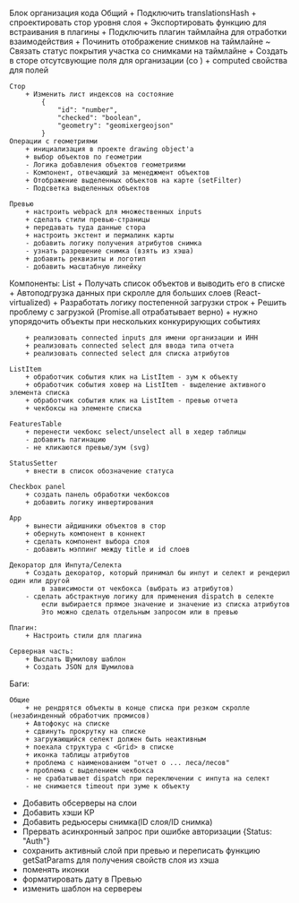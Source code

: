 Блок организация кода
    Общий
        + Подключить translationsHash
        + спроектировать стор уровня слоя
        + Экспортировать функцию для встраивания в плагины
        + Подключить плагин таймлайна для отработки взаимодействия
        + Починить отображение снимков на таймлайне
        ~ Связать статус покрытия участка со снимками на таймлайне
        + Создать в сторе отсутсвующие поля для организации (со )
        + computed свойства для полей

    Стор
        + Изменить лист индексов на состояние
            {
                "id": "number",
                "checked": "boolean",
                "geometry": "geomixergeojson"
            }
    Операции с геометриями
        + инициализация в проекте drawing object'a
        + выбор объектов по геометрии
        - Логика добавления объектов геометриями
        - Компонент, отвечающий за менеджмент объектов
        + Отображение выделенных объектов на карте (setFilter)
        - Подсветка выделенных объектов

    Превью
        + настроить webpack для множественных inputs
        + сделать стили превью-страницы
        + передавать туда данные стора
        + настроить экстент и пермалинк карты
        - добавить логику получения атрибутов снимка
        - узнать разрешение снимка (взять из хэша)
        + добавить реквизиты и логотип
        - добавить масштабную линейку

Компоненты:
    List
        + Получать список объектов и выводить его в списке
        + Автоподгрузка данных при скролле для больших слоев (React-virtualized)
        + Разработать логику постепенной загрузки строк
        + Решить проблему с загрузкой (Promise.all отрабатывает верно)
        + нужно упорядочить объекты при нескольких конкурирующих событиях

        + реализовать connected inputs для имени организации и ИНН
        + реализовать connected select для ввода типа отчета
        + реализовать connected select для списка атрибутов

    ListItem
        + обработчик события клик на ListItem - зум к объекту
        + обработчик события ховер на ListItem - выделение активного элемента списка
        + обработчик события клик на ListItem - превью отчета
        + чекбоксы на элементе списка

    FeaturesTable
        + перенести чекбокс select/unselect all в хедер таблицы
        - добавить пагинацию
        - не кликаются превью/зум (svg)

    StatusSetter
        + внести в список обозначение статуса

    Checkbox panel
        + создать панель обработки чекбоксов
        + добавить логику инвертирования

    App
        + вынести айдишники объектов в стор
        + обернуть компонент в коннект
        + сделать компонент выбора слоя
        - добавить мэппинг между title и id слоев

    Декоратор для Инпута/Селекта
        + Создать декоратор, который принимал бы инпут и селект и рендерил один или другой
            в зависимости от чекбокса (выбрать из атрибутов)
        - сделать абстрактную логику для применения dispatch в селекте
            если выбирается прямое значение и значение из списка атрибутов
            Это можно сделать отдельным запросом или в превью

    Плагин:
        + Настроить стили для плагина

    Серверная часть:
        + Выслать Шумилову шаблон
        + Создать JSON для Шумилова

Баги:

    Общие
        + не рендрятся объекты в конце списка при резком скролле (незабинденный обработчик промисов)
        + Автофокус на списке
        + сдвинуть прокрутку на списке
        + загружающийся селект должен быть неактивным
        + поехала структура с <Grid> в списке
        + иконка таблицы атрибутов
        + проблема с наименованием "отчет о ... леса/лесов"
        + проблема с выделением чекбокса
        - не срабатывает dispatch при переключении с инпута на селект
        - не снимается timeout при зуме к объекту

- Добавить обсерверы на слои
- Добавить хэши КР
- Добавить редьюсеры снимка(ID слоя/ID снимка)
- Прервать асинхронный запрос при ошибке авторизации {Status: "Auth"}
- сохранить активный слой при превью и переписать функцию getSatParams для получения свойств слоя из хэша
- поменять иконки
- форматировать дату в Превью
- изменить шаблон на сервереы
